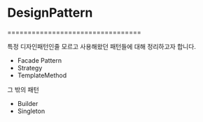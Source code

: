 # DesignPattern
=================================

 특정 디자인패턴인줄 모르고 사용해왔던 패턴들에 대해 정리하고자 합니다. 

- Facade Pattern
- Strategy
- TemplateMethod

그 밖의 패턴
- Builder
- Singleton

